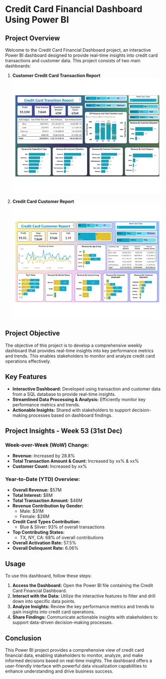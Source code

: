 # Credit Card Financial Dashboard Using Power BI

## Project Overview

Welcome to the Credit Card Financial Dashboard project, an interactive Power BI dashboard designed to provide real-time insights into credit card transactions and customer data. This project consists of two main dashboards:

1. **Customer Credit Card Transaction Report**
![Dashboard Image](Customer_Credit_Card_Transition_Report_page.jpg)

2. **Credit Card Customer Report**
![Dashboard Image](Credit_Card_Customer_Report_page.jpg)

## Project Objective

The objective of this project is to develop a comprehensive weekly dashboard that provides real-time insights into key performance metrics and trends. This enables stakeholders to monitor and analyze credit card operations effectively.

## Key Features

- **Interactive Dashboard:** Developed using transaction and customer data from a SQL database to provide real-time insights.
- **Streamlined Data Processing & Analysis:** Efficiently monitor key performance metrics and trends.
- **Actionable Insights:** Shared with stakeholders to support decision-making processes based on dashboard findings.

## Project Insights - Week 53 (31st Dec)

### Week-over-Week (WoW) Change:
- **Revenue:** Increased by 28.8%
- **Total Transaction Amount & Count:** Increased by xx% & xx%
- **Customer Count:** Increased by xx%

### Year-to-Date (YTD) Overview:
- **Overall Revenue:** $57M
- **Total Interest:** $8M
- **Total Transaction Amount:** $46M
- **Revenue Contribution by Gender:**
  - Male: $31M
  - Female: $26M
- **Credit Card Types Contribution:**
  - Blue & Silver: 93% of overall transactions
- **Top Contributing States:**
  - TX, NY, CA: 68% of overall contributions
- **Overall Activation Rate:** 57.5%
- **Overall Delinquent Rate:** 6.06%

## Usage

To use this dashboard, follow these steps:

1. **Access the Dashboard:** Open the Power BI file containing the Credit Card Financial Dashboard.
2. **Interact with the Data:** Utilize the interactive features to filter and drill down into specific data points.
3. **Analyze Insights:** Review the key performance metrics and trends to gain insights into credit card operations.
4. **Share Findings:** Communicate actionable insights with stakeholders to support data-driven decision-making processes.

## Conclusion

This Power BI project provides a comprehensive view of credit card financial data, enabling stakeholders to monitor, analyze, and make informed decisions based on real-time insights. The dashboard offers a user-friendly interface with powerful data visualization capabilities to enhance understanding and drive business success.
